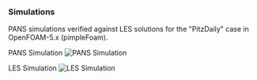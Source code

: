### Simulations

PANS simulations verified against LES solutions for the "PitzDaily" case in OpenFOAM-5.x (pimpleFoam).

PANS Simulation
![PANS Simulation](https://github.com/user-attachments/assets/fb39ed79-0ca8-44d0-af3b-f75945b82b58)


LES Simulation
![LES Simulation](https://github.com/user-attachments/assets/3fd9846e-6d62-4abf-93dd-078b95db33d7)

